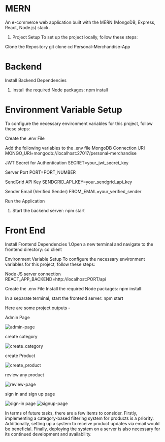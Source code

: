 # MERN
An e-commerce web application built with the MERN (MongoDB, Express, React, Node.js) stack.
1. Project Setup
To set up the project locally, follow these steps:

Clone the Repository
git clone <repository-url>
cd Personal-Merchandise-App

# Backend
Install Backend Dependencies

1. Install the required Node packages:
npm install

# Environment Variable Setup
To configure the necessary environment variables for this project, follow these steps:

Create the .env File

 Add the following variables to the .env file
  MongoDB Connection URI
  MONGO_URI=mongodb://localhost:27017/personal-merchandise
  
  JWT Secret for Authentication
  SECRET=your_jwt_secret_key
  
  Server Port
  PORT=PORT_NUMBER

  SendGrid API Key
  SENDGRID_API_KEY=your_sendgrid_api_key
  
  Sender Email (Verified Sender)
  FROM_EMAIL=your_verified_sender
   
Run the Application
1. Start the backend server:
 npm start


# Front End
Install Frontend Dependencies
1.Open a new terminal and navigate to the frontend directory:
 cd client

Environment Variable Setup
To configure the necessary environment variables for this project, follow these steps:

Node JS server connection
  REACT_APP_BACKEND=http://localhost:PORT/api
  
Create the .env File
Install the required Node packages:
 npm install

In a separate terminal, start the frontend server:
 npm start


Here are some project outputs - 


Admin Page
 
![admin-page](https://user-images.githubusercontent.com/65112935/235117532-f1aac853-d675-481f-a533-e9437facd29a.png)

create category

![create_category](https://user-images.githubusercontent.com/65112935/235117610-6f45b616-d8e0-4543-8bf2-5ee51c4c2192.png)



create Product

![create_product](https://user-images.githubusercontent.com/65112935/235117713-5e6727a0-7db4-45ce-a471-fb087cd9b498.png)


review any product

![review-page](https://user-images.githubusercontent.com/65112935/235117798-eba2f991-07dd-48d4-bb46-f75e8d592b9e.png)

sign in and sign up page

![sign-in page](https://user-images.githubusercontent.com/65112935/235117853-fe73566e-463a-4aa3-970c-241b09871848.png)
![signup-page](https://user-images.githubusercontent.com/65112935/235117898-c03e57fb-57cf-4ace-a376-2eb7be0a622f.png)



In terms of future tasks, there are a few items to consider. Firstly, implementing a category-based filtering system for products is a priority. Additionally, setting up a system to receive product updates via email would be beneficial. Finally, deploying the system on a server is also necessary for its continued development and availability.

